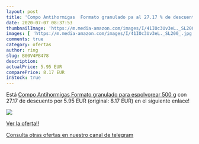 ```yaml
---
layout: post
title: 'Compo Antihormigas  Formato granulado pa al 27.17 % de descuento'
date: 2020-07-07 08:37:53
thumbnailImage: 'https://m.media-amazon.com/images/I/41IOc3Uv3eL._SL200_.jpg'
images: [ 'https://m.media-amazon.com/images/I/41IOc3Uv3eL._SL200_.jpg' ]
comments: true
category: ofertas
author: ring
slug: B00V4PB478
description:
actualPrice: 5.95 EUR
comparePrice: 8.17 EUR
inStock: true
---
```


Está [Compo Antihormigas  Formato granulado para espolvorear  500 g](https://www.amazon.com/dp/B00V4PB478/?tag=redken08-20) con 27.17 de descuento por 5.95 EUR (original: 8.17 EUR) en el siguiente enlace!

[![](https://m.media-amazon.com/images/I/41IOc3Uv3eL._SL200_.jpg)](https://www.amazon.com/dp/B00V4PB478/?tag=redken08-20)

[Ver la oferta!!](https://www.amazon.com/dp/B00V4PB478/?tag=redken08-20)

[Consulta otras ofertas en nuestro canal de telegram](https://t.me/s/ofertas25)
